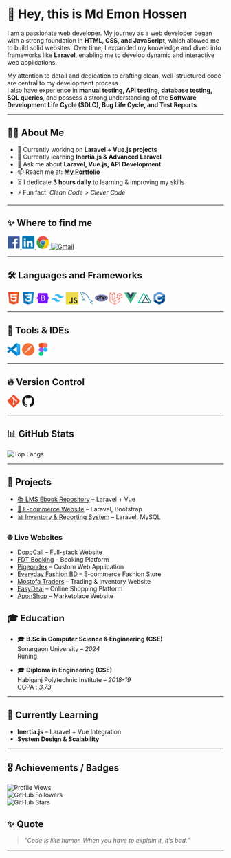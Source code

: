 # 👋 Hey, this is Md Emon Hossen  

I am a passionate web developer. My journey as a web developer began with a strong foundation in **HTML, CSS, and JavaScript**, which allowed me to build solid websites. Over time, I expanded my knowledge and dived into frameworks like **Laravel**, enabling me to develop dynamic and interactive web applications.  

My attention to detail and dedication to crafting clean, well-structured code are central to my development process.  
I also have experience in **manual testing, API testing, database testing, SQL queries**, and possess a strong understanding of the **Software Development Life Cycle (SDLC), Bug Life Cycle, and Test Reports**.  

---

## 👨‍💻 About Me  
- 🔭 Currently working on **Laravel + Vue.js projects**  
- 🌱 Currently learning **Inertia.js & Advanced Laravel**  
- 💬 Ask me about **Laravel, Vue.js, API Development**  
- 📫 Reach me at: **[My Portfolio](https://mdemonhossen.vercel.app/)**  
- ⏳ I dedicate **3 hours daily** to learning & improving my skills  
- ⚡ Fun fact: *Clean Code > Clever Code*  
---

## ✨ Where to find me  
<a href="https://www.facebook.com/ayon.emon.16/" target="_blank">
  <img src="https://raw.githubusercontent.com/devicons/devicon/master/icons/facebook/facebook-original.svg" alt="Facebook" width="30" height="30"/>
</a>

<a href="https://www.linkedin.com/in/md-xhamed-emon-09a82a1b8" target="_blank">
  <img src="https://raw.githubusercontent.com/devicons/devicon/master/icons/linkedin/linkedin-original.svg" alt="LinkedIn" width="30" height="30"/>
</a>

<a href="https://mdemonhossen.vercel.app" target="_blank">
  <img src="https://raw.githubusercontent.com/devicons/devicon/master/icons/chrome/chrome-original.svg" alt="Website" width="30" height="30"/>
</a>

<a href="mailto:mdxhamedemon@gmail" target="_blank">
  <img src="https://cdn-icons-png.flaticon.com/512/281/281769.png" alt="Gmail" width="30" height="30"/>
</a>

---

## 🛠 Languages and Frameworks
<p align="left">
  <img src="https://raw.githubusercontent.com/devicons/devicon/master/icons/html5/html5-original.svg" width="30"/>
  <img src="https://raw.githubusercontent.com/devicons/devicon/master/icons/css3/css3-original.svg" width="30"/>
  <img src="https://raw.githubusercontent.com/devicons/devicon/master/icons/bootstrap/bootstrap-original.svg" width="30"/>
  <img src="https://raw.githubusercontent.com/devicons/devicon/master/icons/tailwindcss/tailwindcss-original.svg" width="30"/>
  <img src="https://raw.githubusercontent.com/devicons/devicon/master/icons/javascript/javascript-original.svg" width="30"/>
  <img src="https://raw.githubusercontent.com/devicons/devicon/master/icons/mysql/mysql-original.svg" width="30"/>
  <img src="https://raw.githubusercontent.com/devicons/devicon/master/icons/php/php-original.svg" width="30"/>
  <img src="https://raw.githubusercontent.com/devicons/devicon/master/icons/laravel/laravel-original.svg" width="30"/>
  <img src="https://raw.githubusercontent.com/devicons/devicon/master/icons/vuejs/vuejs-original.svg" width="30"/>
  <img src="https://raw.githubusercontent.com/devicons/devicon/master/icons/nuxtjs/nuxtjs-original.svg" width="30"/>
  <img src="https://raw.githubusercontent.com/devicons/devicon/master/icons/cplusplus/cplusplus-original.svg" width="30"/>
</p>

---

## 🧰 Tools & IDEs  
<p align="left">
  <img src="https://raw.githubusercontent.com/devicons/devicon/master/icons/vscode/vscode-original.svg" width="30"/>
  <img src="https://raw.githubusercontent.com/devicons/devicon/master/icons/postman/postman-original.svg" width="30"/>
  <img src="https://raw.githubusercontent.com/devicons/devicon/master/icons/figma/figma-original.svg" width="30"/>
</p>

---

## 🔥 Version Control
<p align="left">
  <img src="https://raw.githubusercontent.com/devicons/devicon/master/icons/git/git-original.svg" width="30"/>
  <img src="https://raw.githubusercontent.com/devicons/devicon/master/icons/github/github-original.svg" width="30"/>
</p>

---

## 📊 GitHub Stats  
![Top Langs](https://github-readme-stats.vercel.app/api/top-langs/?username=emonhossen99&layout=compact&theme=radical)  

---

## 🌟 Projects  

- [📚 LMS Ebook Repository](https://github.com/emonhossen99/ebook-lms) – Laravel + Vue  
- [🛒 E-commerce Website](https://github.com/emonhossen99/ecommerce) – Laravel, Bootstrap  
- [📊 Inventory & Reporting System](https://github.com/emonhossen99/inventory-system) – Laravel, MySQL  

### 🌐 Live Websites  
- [DoppCall](https://doppcall.com/) – Full-stack Website  
- [FDT Booking](https://fdtbooking.co.uk/) – Booking Platform  
- [Pigeondex](https://www.pigeondex.com/) – Custom Web Application  
- [Everyday Fashion BD](https://everydayfashionbd.com/) – E-commerce Fashion Store  
- [Mostofa Traders](https://mostofatraders.com/) – Trading & Inventory Website  
- [EasyDeal](https://easydeal.com.bd/) – Online Shopping Platform  
- [AponShop](https://new.aponshop.xyz/) – Marketplace Website

## 🎓 Education  
- 🎓 **B.Sc in Computer Science & Engineering (CSE)**  
  Sonargaon University – *2024*  
  Runing

- 🎓 **Diploma  in Engineering (CSE)**  
  Habiganj Polytechnic Institute – *2018-19*  
  CGPA : *3.73*

---

## 🌱 Currently Learning  
- **Inertia.js** – Laravel + Vue Integration  
- **System Design & Scalability**  

---


## 🎖 Achievements / Badges  
![Profile Views](https://komarev.com/ghpvc/?username=emonhossen99&color=blue)  
![GitHub Followers](https://img.shields.io/github/followers/emonhossen99?style=social)  
![GitHub Stars](https://img.shields.io/github/stars/emonhossen99?style=social)  


## ✨ Quote  
> *"Code is like humor. When you have to explain it, it’s bad."*  

---
